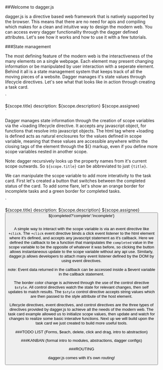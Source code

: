 ##Welcome to dagger.js

dagger.js is a directive based web framework that is natively supported by the browser. This means that there are no need for apis and compiling which makes for a clean and intuitive way to design the modern web. You can access every dagger functionality through the dagger defined attributes. Let's see how it works and how to use it with a few tutorials.

###State management

The most defining feature of the modern web is the interactiveness of the many elements on a single webpage. Each element may present changing information or be manipulated by user interaction with a seperate element. Behind it all is a state management system that keeps track of all the moving pieces of a website. Dagger manages it's state values through lifecycle directives. Let's see what that looks like in action through creating a task card.

`
  <div +loading="{
    title: 'hello',
    description: 'create the first task card',
    completed: false,
    assignee: 'Ming'
  }">
    <div>
      <a>${scope.title}</a>
      <a>description:</a>
      <a>${scope.description}</a>
      <a>${scope.assignee}</a>
    <div>
  </div>
`

Dagger manages state information through the creation of scope variables via the +loading lifecycle directive. It accepts any javascript object, for functions that resolve into javascript objects. The html tag where +loading is defined acts as natural enclosures for the values defined in scope variable, meaning that these values are accessible anywhere within the closing tags of the element through the ${} markup, even if you define more scope variables nested in another scope.

Note: dagger recursively looks up the property names from it's current scope outwards. So `${scope.title}` can be abbreviated to just `{title}`.

We can manipulate the scope variable to add more interativity to the task card. First let's created a button that switches between the completed status of the card. To add some flare, let's show an orange border for incomplete tasks and a green border for completed tasks.

`
  <div +loading="{
  title: 'hello',
  description: 'create the first task card',
  completed: false,
  assignee: 'Ming',
  }">
    <div $style="{'border-color': completed?'green':'orange'}">
      <a>${scope.title}</a>
      <a>description:</a>
      <a>${scope.description}</a>
      <a>${scope.assignee}</a>
      <button +click="completed=!completed">${completed?'complete':'incomplete'}
    <div>
  </div>
`

A simple way to interact with the scope variable is via an event directive like `+click`. The `+click` event directive binds a click event listener to the html element where it's defined, and accepts any javascript statement as it's callback. Here we defined the callback to be a function that manipulates the `completed` value in the scope variable to be the opposite of whatever it was before, so clicking the button allows instantaneous update to the scope variable without any api use. Similarly, dagger.js allows developers to attach many event listener defined by the DOM by using event directives.

note: Event data returned in the callback can be accessed inside a $event variable in the callback statement.

The border color change is achieved through the use of the control directive `$style`. All control directives watch the state for relevant changes, then self updates to match results. The `$style` control directive accepts string values which are then passed to the style attribute of the host element.

Lifecycle directives, event directives, and control directives are the three types of directives provided by dagger.js to achieve all the needs of the modern web. The task card example allowed us to initialize scope values, then update and watch for changes to realize some basic interative functions. Next up we will build upon the task card we just created to build more useful tools.

###TODO LIST (Forms, $each, delete, click and drag, intro to abstraction)

###KANBAN (formal intro to modules, abstractions, dagger configs)

###ROUTING


dagger.js comes with it's own routing!
